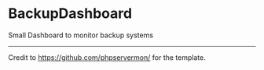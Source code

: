 # BackupDashboard
Small Dashboard to monitor backup systems


-------------
Credit to https://github.com/phpservermon/ for the template.
